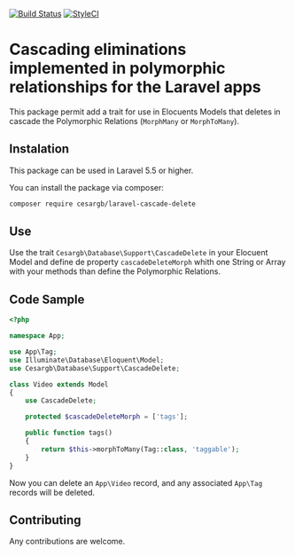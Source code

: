 [![Build Status](https://travis-ci.org/cesargb/laravel-cascade-delete.svg?branch=master)](https://travis-ci.org/cesargb/laravel-cascade-delete)
[![StyleCI](https://github.styleci.io/repos/144183283/shield?branch=master)](https://github.styleci.io/repos/144183283)

# Cascading eliminations implemented in polymorphic relationships for the Laravel apps

This package permit add a trait for use in Elocuents Models that deletes in
cascade the Polymorphic Relations (`MorphMany` or `MorphToMany`).

## Instalation

This package can be used in Laravel 5.5 or higher.

You can install the package via composer:

```bash
composer require cesargb/laravel-cascade-delete
```

## Use

Use the trait `Cesargb\Database\Support\CascadeDelete` in your Elocuent Model and define de property `cascadeDeleteMorph` whith one String or Array with your methods than define the Polymorphic Relations.

## Code Sample

```php
<?php

namespace App;

use App\Tag;
use Illuminate\Database\Eloquent\Model;
use Cesargb\Database\Support\CascadeDelete;

class Video extends Model
{
    use CascadeDelete;

    protected $cascadeDeleteMorph = ['tags'];

    public function tags()
    {
        return $this->morphToMany(Tag::class, 'taggable');
    }
}
```

Now you can delete an `App\Video` record, and any associated `App\Tag` records
will be deleted.

## Contributing

Any contributions are welcome.

